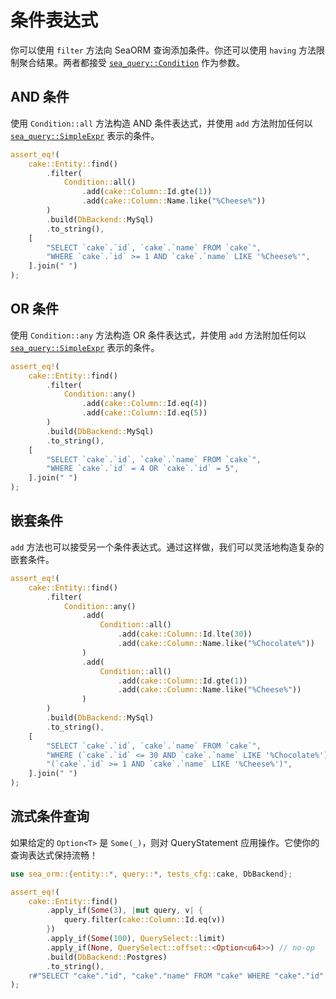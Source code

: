 # 条件表达式

你可以使用 `filter` 方法向 SeaORM 查询添加条件。你还可以使用 `having` 方法限制聚合结果。两者都接受 [`sea_query::Condition`](https://docs.rs/sea-query/*/sea_query/query/struct.Condition.html) 作为参数。

## AND 条件

使用 `Condition::all` 方法构造 AND 条件表达式，并使用 `add` 方法附加任何以 [`sea_query::SimpleExpr`](https://docs.rs/sea-query/*/sea_query/expr/enum.SimpleExpr.html) 表示的条件。

```rust
assert_eq!(
    cake::Entity::find()
        .filter(
            Condition::all()
                .add(cake::Column::Id.gte(1))
                .add(cake::Column::Name.like("%Cheese%"))
        )
        .build(DbBackend::MySql)
        .to_string(),
    [
        "SELECT `cake`.`id`, `cake`.`name` FROM `cake`",
        "WHERE `cake`.`id` >= 1 AND `cake`.`name` LIKE '%Cheese%'",
    ].join(" ")
);
```

## OR 条件

使用 `Condition::any` 方法构造 OR 条件表达式，并使用 `add` 方法附加任何以 [`sea_query::SimpleExpr`](https://docs.rs/sea-query/*/sea_query/expr/enum.SimpleExpr.html) 表示的条件。

```rust
assert_eq!(
    cake::Entity::find()
        .filter(
            Condition::any()
                .add(cake::Column::Id.eq(4))
                .add(cake::Column::Id.eq(5))
        )
        .build(DbBackend::MySql)
        .to_string(),
    [
        "SELECT `cake`.`id`, `cake`.`name` FROM `cake`",
        "WHERE `cake`.`id` = 4 OR `cake`.`id` = 5",
    ].join(" ")
);
```

## 嵌套条件

`add` 方法也可以接受另一个条件表达式。通过这样做，我们可以灵活地构造复杂的嵌套条件。

```rust
assert_eq!(
    cake::Entity::find()
        .filter(
            Condition::any()
                .add(
                    Condition::all()
                        .add(cake::Column::Id.lte(30))
                        .add(cake::Column::Name.like("%Chocolate%"))
                )
                .add(
                    Condition::all()
                        .add(cake::Column::Id.gte(1))
                        .add(cake::Column::Name.like("%Cheese%"))
                )
        )
        .build(DbBackend::MySql)
        .to_string(),
    [
        "SELECT `cake`.`id`, `cake`.`name` FROM `cake`",
        "WHERE (`cake`.`id` <= 30 AND `cake`.`name` LIKE '%Chocolate%') OR",
        "(`cake`.`id` >= 1 AND `cake`.`name` LIKE '%Cheese%')",
    ].join(" ")
);
```

## 流式条件查询

如果给定的 `Option<T>` 是 `Some(_)`，则对 QueryStatement 应用操作。它使你的查询表达式保持流畅！

```rust
use sea_orm::{entity::*, query::*, tests_cfg::cake, DbBackend};

assert_eq!(
    cake::Entity::find()
        .apply_if(Some(3), |mut query, v| {
            query.filter(cake::Column::Id.eq(v))
        })
        .apply_if(Some(100), QuerySelect::limit)
        .apply_if(None, QuerySelect::offset::<Option<u64>>) // no-op
        .build(DbBackend::Postgres)
        .to_string(),
    r#"SELECT "cake"."id", "cake"."name" FROM "cake" WHERE "cake"."id" = 3 LIMIT 100"#
);
```
